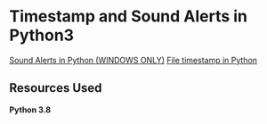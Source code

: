 # Timestamp and Sound Alerts in Python3 

[Sound Alerts in Python (WINDOWS ONLY)](pythonsound_alerts.ipynb)
[File timestamp in Python](pythonsound_alerts.ipynb)

## Resources Used
**Python 3.8** 